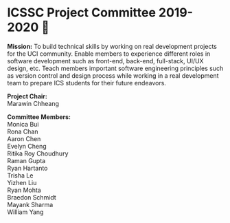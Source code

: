 # ICSSC Project Committee 2019-2020 🚀 

**Mission:** To build technical skills by working on real development projects for the UCI community. Enable members to experience different roles in software development such as front-end, back-end, full-stack, UI/UX design, etc. Teach members important software engineering principles such as version control and design process while working in a real development team to prepare ICS students for their future endeavors.

**Project Chair:**  
Marawin Chheang  
  
**Committee Members:**  
Monica Bui  
Rona Chan   
Aaron Chen  
Evelyn Cheng  
Ritika Roy Choudhury  
Raman Gupta  
Ryan Hartanto  
Trisha Le  
Yizhen Liu  
Ryan Mohta  
Braedon Schmidt   
Mayank Sharma  
William Yang  
